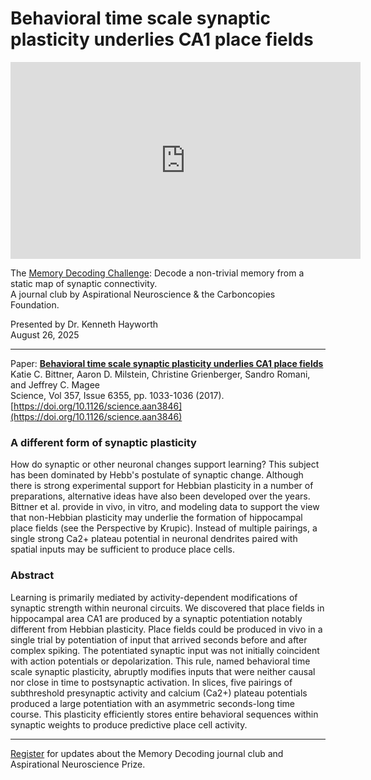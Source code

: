# Behavioral time scale synaptic plasticity underlies CA1 place fields

<iframe width="560" height="315" src="https://www.youtube.com/embed/9E9YkgP1bGs?si=E-PGs4OUZWZzpJrb" title="YouTube video player" frameborder="0" allow="accelerometer; autoplay; clipboard-write; encrypted-media; gyroscope; picture-in-picture; web-share" referrerpolicy="strict-origin-when-cross-origin" allowfullscreen></iframe>

<!--
<a href="https://carboncopies.org/aspirational-neuroscience" target="_blank" style="display: inline-block; padding: 15px 30px; background-color: #2e279d; color: white; text-decoration: none; font-weight: bold; border-radius: 4px; font-size: 18px; transition: all 0.3s ease; box-shadow: 0 0 0 rgba(46, 39, 157, 0);" onmouseover="this.style.backgroundColor='#3a33c2'; this.style.boxShadow='0 0 20px rgba(46, 39, 157, 0.7)';" onmouseout="this.style.backgroundColor='#2e279d'; this.style.boxShadow='0 0 0 rgba(46, 39, 157, 0)';">
    On August 26, 2025 - @ 3 pm PDT (6 pm EDT, 00:00 CET)<br/>
    Click Here to join the session<br/>
    carboncopies.org/aspirational-neuroscience
  </a>


---
-->

The [Memory Decoding Challenge](https://aspirationalneuroscience.org): Decode a non-trivial memory from a static map of synaptic connectivity.  
A journal club by Aspirational Neuroscience & the Carboncopies Foundation.  

Presented by Dr. Kenneth Hayworth  
August 26, 2025

----

Paper: [__Behavioral time scale synaptic plasticity underlies CA1 place fields__](https://www.science.org/doi/full/10.1126/science.aan3846)  
Katie C. Bittner, Aaron D. Milstein, Christine Grienberger, Sandro Romani, and Jeffrey C. Magee  
Science, Vol 357, Issue 6355, pp. 1033-1036 (2017). [https://doi.org/10.1126/science.aan3846](https://doi.org/10.1126/science.aan3846)

### A different form of synaptic plasticity

How do synaptic or other neuronal changes support learning? This subject has been dominated by Hebb's postulate of synaptic change. Although there is strong experimental support for Hebbian plasticity in a number of preparations, alternative ideas have also been developed over the years. Bittner et al. provide in vivo, in vitro, and modeling data to support the view that non-Hebbian plasticity may underlie the formation of hippocampal place fields (see the Perspective by Krupic). Instead of multiple pairings, a single strong Ca2+ plateau potential in neuronal dendrites paired with spatial inputs may be sufficient to produce place cells.

### Abstract

Learning is primarily mediated by activity-dependent modifications of synaptic strength within neuronal circuits. We discovered that place fields in hippocampal area CA1 are produced by a synaptic potentiation notably different from Hebbian plasticity. Place fields could be produced in vivo in a single trial by potentiation of input that arrived seconds before and after complex spiking. The potentiated synaptic input was not initially coincident with action potentials or depolarization. This rule, named behavioral time scale synaptic plasticity, abruptly modifies inputs that were neither causal nor close in time to postsynaptic activation. In slices, five pairings of subthreshold presynaptic activity and calcium (Ca2+) plateau potentials produced a large potentiation with an asymmetric seconds-long time course. This plasticity efficiently stores entire behavioral sequences within synaptic weights to produce predictive place cell activity.

---

[Register](https://aspirationalneuroscience.org/register-with-us/) for updates about the Memory Decoding journal club and Aspirational Neuroscience Prize.
